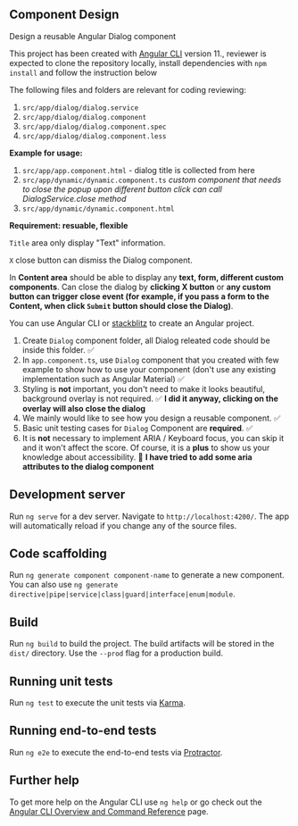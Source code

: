 ## Component Design

Design a reusable Angular Dialog component

This project has been created with [Angular CLI](https://github.com/angular/angular-cli) version 11., reviewer is expected to clone the repository locally, install dependencies with `npm install` and follow the instruction below

The following files and folders are relevant for coding reviewing:
1. `src/app/dialog/dialog.service`
2. `src/app/dialog/dialog.component`
3. `src/app/dialog/dialog.component.spec`
4. `src/app/dialog/dialog.component.less`

**Example for usage:**
1. `src/app/app.component.html` - dialog title is collected from here
2. `src/app/dynamic/dynamic.component.ts`
    *custom component that needs to close the popup upon different button click can call DialogService.close method*
3. `src/app/dynamic/dynamic.component.html`

**Requirement: resuable, flexible**

`Title` area only display "Text" information.

`X` close button can dismiss the Dialog component.

In **Content area** should be able to display any **text, form, different custom components**.
Can close the dialog by **clicking X button** or **any custom button can trigger close event (for example, if you pass a form to the Content, when click `Submit` button should close the Dialog)**.

You can use Angular CLI or [stackblitz](https://stackblitz.com/) to create an Angular project.

1. Create `Dialog` component folder, all Dialog releated code should be inside this folder. ✅ 
2. In `app.component.ts`, use `Dialog` component that you created with few example to show how to use your component (don't use any existing implementation such as Angular Material) ✅
3. Styling is **not** important, you don't need to make it looks beautiful, background overlay is not required. ✅ **I did it anyway, clicking on the overlay will also close the dialog**
4. We mainly would like to see how you design a reusable component. ✅ 
5. Basic unit testing cases for `Dialog` Component are **required**. ✅ 
6. It is **not** necessary to implement ARIA / Keyboard focus, you can skip it and it won't affect the score. Of course, it is a **plus** to show us your knowledge about accessibility. 🤞 **I have tried to add some aria attributes to the dialog component**

## Development server

Run `ng serve` for a dev server. Navigate to `http://localhost:4200/`. The app will automatically reload if you change any of the source files.

## Code scaffolding

Run `ng generate component component-name` to generate a new component. You can also use `ng generate directive|pipe|service|class|guard|interface|enum|module`.

## Build

Run `ng build` to build the project. The build artifacts will be stored in the `dist/` directory. Use the `--prod` flag for a production build.

## Running unit tests

Run `ng test` to execute the unit tests via [Karma](https://karma-runner.github.io).

## Running end-to-end tests

Run `ng e2e` to execute the end-to-end tests via [Protractor](http://www.protractortest.org/).

## Further help

To get more help on the Angular CLI use `ng help` or go check out the [Angular CLI Overview and Command Reference](https://angular.io/cli) page.
